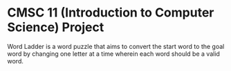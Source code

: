 # CMSC 11 (Introduction to Computer Science) Project
Word Ladder is a word puzzle that aims to convert the start word to the goal word by changing one letter at a time wherein each word should be a valid word.
